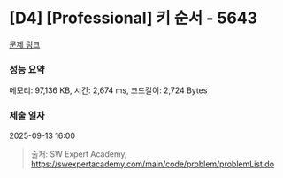 # [D4] [Professional] 키 순서 - 5643 

[문제 링크](https://swexpertacademy.com/main/code/problem/problemDetail.do?contestProbId=AWXQsLWKd5cDFAUo) 

### 성능 요약

메모리: 97,136 KB, 시간: 2,674 ms, 코드길이: 2,724 Bytes

### 제출 일자

2025-09-13 16:00



> 출처: SW Expert Academy, https://swexpertacademy.com/main/code/problem/problemList.do